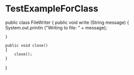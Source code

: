 # TestExampleForClass
public class FileWriter {
    public void write (String message) {
        System.out.println ("Writing to file: " + message);
        
    }

    public void close()
    {
        close();
    }
}

